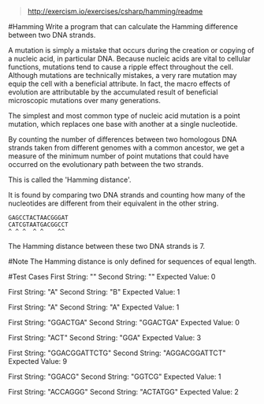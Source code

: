 > http://exercism.io/exercises/csharp/hamming/readme

#Hamming
Write a program that can calculate the Hamming difference between two DNA strands.

A mutation is simply a mistake that occurs during the creation or copying of a nucleic acid, in particular DNA. Because nucleic acids are vital to cellular functions, mutations tend to cause a ripple effect throughout the cell. Although mutations are technically mistakes, a very rare mutation may equip the cell with a beneficial attribute. In fact, the macro effects of evolution are attributable by the accumulated result of beneficial microscopic mutations over many generations.

The simplest and most common type of nucleic acid mutation is a point mutation, which replaces one base with another at a single nucleotide.

By counting the number of differences between two homologous DNA strands taken from different genomes with a common ancestor, we get a measure of the minimum number of point mutations that could have occurred on the evolutionary path between the two strands.

This is called the 'Hamming distance'.

It is found by comparing two DNA strands and counting how many of the nucleotides are different from their equivalent in the other string.

```
GAGCCTACTAACGGGAT
CATCGTAATGACGGCCT
^ ^ ^  ^ ^    ^^
```
The Hamming distance between these two DNA strands is 7.

#Note
The Hamming distance is only defined for sequences of equal length.

#Test Cases
First String:  "" 
Second String: "" 
Expected Value: 0 


First String:  "A"
Second String: "B"
Expected Value: 1

First String:  "A"
Second String: "A"
Expected Value: 1

First String:  "GGACTGA"
Second String: "GGACTGA"
Expected Value: 0

First String:  "ACT"
Second String: "GGA"
Expected Value: 3

First String:  "GGACGGATTCTG"
Second String: "AGGACGGATTCT"
Expected Value: 9

First String:  "GGACG"
Second String: "GGTCG"
Expected Value: 1

First String:  "ACCAGGG"
Second String: "ACTATGG"
Expected Value: 2
